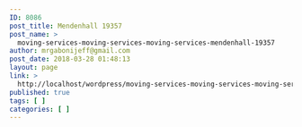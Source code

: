 ```yaml
---
ID: 8086
post_title: Mendenhall 19357
post_name: >
  moving-services-moving-services-moving-services-mendenhall-19357
author: mrgabonijeff@gmail.com
post_date: 2018-03-28 01:48:13
layout: page
link: >
  http://localhost/wordpress/moving-services-moving-services-moving-services-mendenhall-19357/
published: true
tags: [ ]
categories: [ ]
---
```

